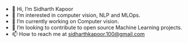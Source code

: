 - 👋 Hi, I’m Sidharth Kapoor
- 👀 I’m interested in computer vision, NLP and MLOps.
- 🌱 I’m currently working on Computer vision.
- 💞️ I’m looking to contribute to open source Machine Learning projects. 
- 📫 How to reach me at sidharthkapoor.100@gmail.com
